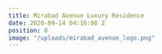 ```yaml
---
title: Mirabad Avenue Luxury Residence
date: 2020-09-14 04:16:00 Z
position: 0
image: "/uploads/mirabad_avenue_logo.png"
---
```


